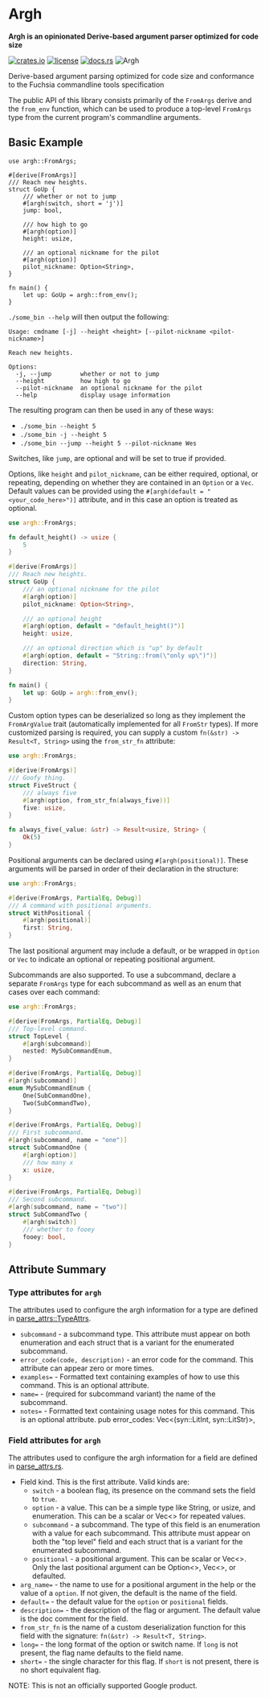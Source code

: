 # Argh
**Argh is an opinionated Derive-based argument parser optimized for code size**

[![crates.io](https://img.shields.io/crates/v/argh.svg)](https://crates.io/crates/argh)
[![license](https://img.shields.io/badge/license-BSD3.0-blue.svg)](https://github.com/google/argh/LICENSE)
[![docs.rs](https://docs.rs/argh/badge.svg)](https://docs.rs/crate/argh/)
![Argh](https://github.com/google/argh/workflows/Argh/badge.svg)

Derive-based argument parsing optimized for code size and conformance
to the Fuchsia commandline tools specification

The public API of this library consists primarily of the `FromArgs`
derive and the `from_env` function, which can be used to produce
a top-level `FromArgs` type from the current program's commandline
arguments.

## Basic Example

```rust,no_run
use argh::FromArgs;

#[derive(FromArgs)]
/// Reach new heights.
struct GoUp {
    /// whether or not to jump
    #[argh(switch, short = 'j')]
    jump: bool,

    /// how high to go
    #[argh(option)]
    height: usize,

    /// an optional nickname for the pilot
    #[argh(option)]
    pilot_nickname: Option<String>,
}

fn main() {
    let up: GoUp = argh::from_env();
}
```

`./some_bin --help` will then output the following:

```
Usage: cmdname [-j] --height <height> [--pilot-nickname <pilot-nickname>]

Reach new heights.

Options:
  -j, --jump        whether or not to jump
  --height          how high to go
  --pilot-nickname  an optional nickname for the pilot
  --help            display usage information
```

The resulting program can then be used in any of these ways:
- `./some_bin --height 5`
- `./some_bin -j --height 5`
- `./some_bin --jump --height 5 --pilot-nickname Wes`

Switches, like `jump`, are optional and will be set to true if provided.

Options, like `height` and `pilot_nickname`, can be either required,
optional, or repeating, depending on whether they are contained in an
`Option` or a `Vec`. Default values can be provided using the
`#[argh(default = "<your_code_here>")]` attribute, and in this case an
option is treated as optional.

```rust
use argh::FromArgs;

fn default_height() -> usize {
    5
}

#[derive(FromArgs)]
/// Reach new heights.
struct GoUp {
    /// an optional nickname for the pilot
    #[argh(option)]
    pilot_nickname: Option<String>,

    /// an optional height
    #[argh(option, default = "default_height()")]
    height: usize,

    /// an optional direction which is "up" by default
    #[argh(option, default = "String::from(\"only up\")")]
    direction: String,
}

fn main() {
    let up: GoUp = argh::from_env();
}
```

Custom option types can be deserialized so long as they implement the
`FromArgValue` trait (automatically implemented for all `FromStr` types).
If more customized parsing is required, you can supply a custom
`fn(&str) -> Result<T, String>` using the `from_str_fn` attribute:

```rust
use argh::FromArgs;

#[derive(FromArgs)]
/// Goofy thing.
struct FiveStruct {
    /// always five
    #[argh(option, from_str_fn(always_five))]
    five: usize,
}

fn always_five(_value: &str) -> Result<usize, String> {
    Ok(5)
}
```

Positional arguments can be declared using `#[argh(positional)]`.
These arguments will be parsed in order of their declaration in
the structure:

```rust
use argh::FromArgs;

#[derive(FromArgs, PartialEq, Debug)]
/// A command with positional arguments.
struct WithPositional {
    #[argh(positional)]
    first: String,
}
```

The last positional argument may include a default, or be wrapped in
`Option` or `Vec` to indicate an optional or repeating positional argument.

Subcommands are also supported. To use a subcommand, declare a separate
`FromArgs` type for each subcommand as well as an enum that cases
over each command:

```rust
use argh::FromArgs;

#[derive(FromArgs, PartialEq, Debug)]
/// Top-level command.
struct TopLevel {
    #[argh(subcommand)]
    nested: MySubCommandEnum,
}

#[derive(FromArgs, PartialEq, Debug)]
#[argh(subcommand)]
enum MySubCommandEnum {
    One(SubCommandOne),
    Two(SubCommandTwo),
}

#[derive(FromArgs, PartialEq, Debug)]
/// First subcommand.
#[argh(subcommand, name = "one")]
struct SubCommandOne {
    #[argh(option)]
    /// how many x
    x: usize,
}

#[derive(FromArgs, PartialEq, Debug)]
/// Second subcommand.
#[argh(subcommand, name = "two")]
struct SubCommandTwo {
    #[argh(switch)]
    /// whether to fooey
    fooey: bool,
}
```

## Attribute Summary
### Type attributes for `argh`

The attributes used to configure the argh information for a type are defined in
[parse_attrs::TypeAttrs](argh_derive/src/parse_attrs.rs).

* `subcommand` - a subcommand type. This attribute must appear on both enumeration and each struct that
    is a variant for the enumerated subcommand.
* `error_code(code, description)` - an error code for the command. This attribute can appear zero
    or more times.
* `examples=` - Formatted text containing examples of how to use this command. This
   is an optional attribute.
* `name=` - (required for subcommand variant) the name of the subcommand.
* `notes=` - Formatted text containing usage notes for this command. This
   is an optional attribute.
    pub error_codes: Vec<(syn::LitInt, syn::LitStr)>,

### Field attributes for `argh`

The attributes used to configure the argh information for a field are
defined in [parse_attrs.rs](argh_derive/src/parse_attrs.rs).

* Field kind. This is the first attribute. Valid kinds are:
   * `switch` - a boolean flag, its presence on the command sets the field to `true`.
   * `option` - a value. This can be a simple type like String, or usize, and enumeration.
       This can be a scalar or Vec<>  for repeated values.
   * `subcommand` - a subcommand. The type of this field is an enumeration with a value for each
       subcommand. This attribute must appear on both the "top level" field and each struct that
       is a variant for the enumerated subcommand.
   * `positional` - a positional argument. This can be scalar or Vec<>. Only the last positional
       argument can be Option<>, Vec<>, or defaulted.
* `arg_name=` - the name to use for a positional argument in the help or the value of a `option`.
    If not given, the default is the name of the field.
* `default=` - the default value for the `option` or `positional` fields.
* `description=` - the description of the flag or argument. The default value is the doc comment
    for the field.
* `from_str_fn` is the name of a custom deserialization function for this field with the signature:
    `fn(&str) -> Result<T, String>`.
* `long=` - the long format of the option or switch name. If `long` is not present, the
    flag name defaults to the field name.
* `short=` - the single character for this flag. If `short` is not present, there is no
    short equivalent flag.


NOTE: This is not an officially supported Google product.
